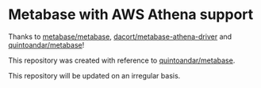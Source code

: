 # Metabase with AWS Athena support

Thanks to [metabase/metabase](https://github.com/metabase/metabase), [dacort/metabase-athena-driver](https://github.com/dacort/metabase-athena-driver) and [quintoandar/metabase](https://github.com/quintoandar/metabase)!

This repository was created with reference to [quintoandar/metabase](https://github.com/quintoandar/metabase).

This repository will be updated on an irregular basis.
